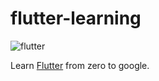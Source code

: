 # flutter-learning

![flutter](https://cdn.arstechnica.net/wp-content/uploads/2018/12/7.jpg)

Learn [Flutter](https://flutter.io) from zero to google.
